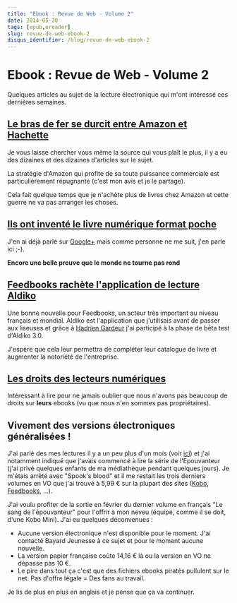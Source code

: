 ```yaml
---
title: "Ebook : Revue de Web - Volume 2"
date: 2014-05-30
tags: [epub,ereader]
slug: revue-de-web-ebook-2
disqus_identifier: /blog/revue-de-web-ebook-2
---
```

# Ebook : Revue de Web - Volume 2

Quelques articles au sujet de la lecture électronique qui m'ont intéressé ces dernières semaines.

## [Le bras de fer se durcit entre Amazon et Hachette](http://www.liberation.fr/economie/2014/05/28/le-bras-de-fer-se-durcit-entre-amazon-et-hachette_1028628)

Je vous laisse chercher vous même la source qui vous plaît le plus, il y a eu des dizaines et des dizaines d'articles sur le sujet.

La stratégie d'Amazon qui profite de sa toute puissance commerciale est particulièrement répugnante (c'est mon avis et je le partage).

Cela fait quelque temps que je n'achète plus de livres chez Amazon et cette guerre ne va pas arranger les choses.

## [Ils ont inventé le livre numérique format poche](http://lecteursencolere.com/2014/05/28/ils-ont-invente-le-livre-numerique-format-poche/)

J'en ai déjà parlé sur [Google+](https://plus.google.com/102416292364311891777/posts/Rg4ULwz6j2N) mais comme personne ne me suit, j'en parle ici ;-).

**Encore une belle preuve que le monde ne tourne pas rond**

## [Feedbooks rachète l'application de lecture Aldiko](http://aldus2006.typepad.fr/mon_weblog/2014/05/feedbooks-rach%C3%A8te-lapplication-de-lecture-aldiko.html)

Une bonne nouvelle pour Feedbooks, un acteur très important au niveau français et mondial. Aldiko est l'application que j'utilisais avant de passer aux liseuses et grâce à [Hadrien Gardeur](https://plus.google.com/+HadrienGardeur/) j'ai participé à la phase de bêta test d'Aldiko 3.0.

J'espère que cela leur permettra de compléter leur catalogue de livre et augmenter la notoriété de l'entreprise.

## [Les droits des lecteurs numériques](http://www.lettresnumeriques.be/2014/05/16/les-droits-des-lecteurs-numeriques/)

Intéressant à lire pour ne jamais oublier que nous n'avons pas beaucoup de droits sur **leurs** ebooks (vu que nous n'en sommes pas propriétaires).

## Vivement des versions électroniques généralisées !

J'ai parlé des mes lectures il y a un peu plus d'un mois (voir [ici](/blog/lectures-2014-04)) et j'ai notamment indiqué que j'avais commencé à lire la série de l'Epouvanteur (j'ai privé quelques enfants de ma médiathèque pendant quelques jours). Je m'étais arrêté avec "Spook's blood" et il me restait les trois derniers volumes en VO que j'ai trouvé à 5,99 € sur la plupart des sites ([Kobo](http://store.kobobooks.com/fr-FR/Search?Query=delaney&id=87ddc38f-1048-45b4-9cc4-c66dd657d61d), [Feedbooks](http://fr.feedbooks.com/search?lang=en&query=joseph+delaney), ...).

J'ai voulu profiter de la sortie en février du dernier volume en français "Le sang de l'épouvanteur" pour l'offrir à mon neveu (équipé, comme il se doit, d'une Kobo Mini). J'ai eu quelques déconvenues :

 * Aucune version électronique n'est disponible pour le moment. J'ai contacté Bayard Jeunesse à ce sujet et pour le moment aucune nouvelle.
 * La version papier française coûte 14,16 € là ou la version en VO ne dépasse pas 10 €.
 * Le pire dans tout ça c'est que des fichiers ebooks piratés pullulent sur le net. Pas d'offre légale = Des fans au travail.

Je lis de plus en plus en anglais et je pense que ça va continuer.